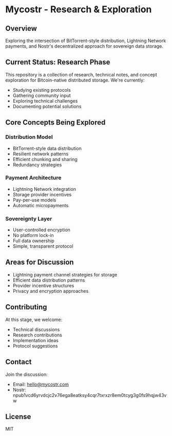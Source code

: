# Mycostr - Research & Exploration

## Overview
Exploring the intersection of BitTorrent-style distribution, Lightning Network payments, and Nostr's decentralized approach for sovereign data storage.

## Current Status: Research Phase
This repository is a collection of research, technical notes, and concept exploration for Bitcoin-native distributed storage. We're currently:
- Studying existing protocols
- Gathering community input
- Exploring technical challenges
- Documenting potential solutions

## Core Concepts Being Explored

### Distribution Model
- BitTorrent-style data distribution
- Resilient network patterns
- Efficient chunking and sharing
- Redundancy strategies

### Payment Architecture
- Lightning Network integration
- Storage provider incentives
- Pay-per-use models
- Automatic micropayments

### Sovereignty Layer
- User-controlled encryption
- No platform lock-in
- Full data ownership
- Simple, transparent protocol

## Areas for Discussion
- Lightning payment channel strategies for storage
- Efficient data distribution patterns
- Provider incentive structures
- Privacy and encryption approaches

## Contributing
At this stage, we welcome:
- Technical discussions
- Research contributions
- Implementation ideas
- Protocol suggestions

## Contact
Join the discussion:
- Email: hello@mycostr.com
- Nostr: npub1vcd6yrvdcjc2v76ega8eatksy4cqr7txrxzr8em0tcyg3g0fs9hqjw43vw

## License
MIT

